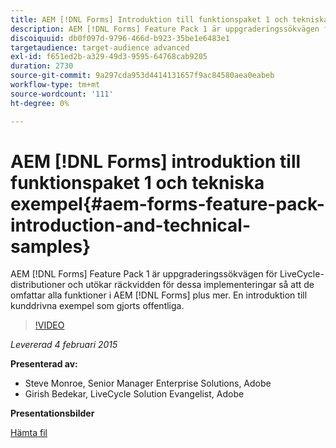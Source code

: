 ```yaml
---
title: AEM [!DNL Forms] Introduktion till funktionspaket 1 och tekniska exempel
description: AEM [!DNL Forms] Feature Pack 1 är uppgraderingssökvägen för LiveCycle-distributioner och utökar räckvidden för dessa implementeringar så att de omfattar alla funktioner i AEM [!DNL Forms] plus mer. En introduktion till kunddrivna exempel som gjorts offentliga.
discoiquuid: db0f097d-9796-466d-b923-35be1e6483e1
targetaudience: target-audience advanced
exl-id: f651ed2b-a329-49d3-9595-64768cab9205
duration: 2730
source-git-commit: 9a297cda953d4414131657f9ac84580aea0eabeb
workflow-type: tm+mt
source-wordcount: '111'
ht-degree: 0%

---
```


# AEM [!DNL Forms] introduktion till funktionspaket 1 och tekniska exempel{#aem-forms-feature-pack-introduction-and-technical-samples}

AEM [!DNL Forms] Feature Pack 1 är uppgraderingssökvägen för LiveCycle-distributioner och utökar räckvidden för dessa implementeringar så att de omfattar alla funktioner i AEM [!DNL Forms] plus mer. En introduktion till kunddrivna exempel som gjorts offentliga.

>[!VIDEO](https://video.tv.adobe.com/v/19380/?quality=9)

*Levererad 4 februari 2015*

**Presenterad av:**

* Steve Monroe, Senior Manager Enterprise Solutions, Adobe
* Girish Bedekar, LiveCycle Solution Evangelist, Adobe

**Presentationsbilder**

[Hämta fil](assets/aem-forms-fp1-2015-0204.pdf)
<!--
[Get back to the Overview](https://helpx.adobe.com/se/experience-manager/kt/eseminars/gems/aem-index.html)
-->
